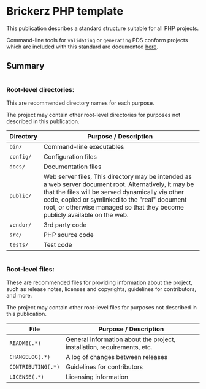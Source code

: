 # Brickerz PHP template

This publication describes a standard structure suitable for all PHP projects.

Command-line tools for `validating` or `generating` PDS conform projects which are included with this standard are documented [here](./docs/tools.md).

## Summary
#

### **Root-level directories:**

This are recommended directory names for each purpose. 

The project may contain other root-level directories for purposes not described in this publication.

| Directory                  | Purpose / Description                           |
| -------------------------- | ----------------------------------------------- |
| `bin/`                     | Command-line executables                        |
| `config/`                  | Configuration files                             |
| `docs/`                    | Documentation files                             |
| `public/`                  | Web server files, This directory may be intended as a web server document root. Alternatively, it may be that the files will be served dynamically via other code, copied or symlinked to the "real" document root, or otherwise managed so that they become publicly available on the web.  |
| `vendor/`                  | 3rd party code                                  |
| `src/`                     | PHP source code                                 |
| `tests/`                   | Test code                                       |

#
### **Root-level files:**

These are recommended files for providing information about the project, such as release notes, licenses and copyrights, guidelines for contributors, and more.

The project may contain other root-level files for purposes not described in this publication.

| File                       | Purpose / Description                           |
| -------------------------- | ----------------------------------------------- |
| `README(.*)`               | General information about the project, installation, requirements, etc. |
| `CHANGELOG(.*)`            | A log of changes between releases               |
| `CONTRIBUTING(.*)`         | Guidelines for contributors                     |
| `LICENSE(.*)`              | Licensing information                           |

<!-- # -->
<!-- ### **Source code structure:** -->

